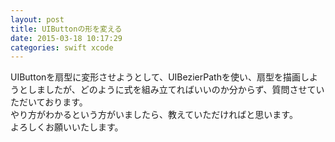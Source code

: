 ```yaml
---
layout: post
title: UIButtonの形を変える
date: 2015-03-18 10:17:29
categories: swift xcode
---
```

<p>UIButtonを扇型に変形させようとして、UIBezierPathを使い、扇型を描画しようとしましたが、どのように式を組み立てればいいのか分からず、質問させていただいております。<br>
やり方がわかるという方がいましたら、教えていただければと思います。<br>
よろしくお願いいたします。</p>
